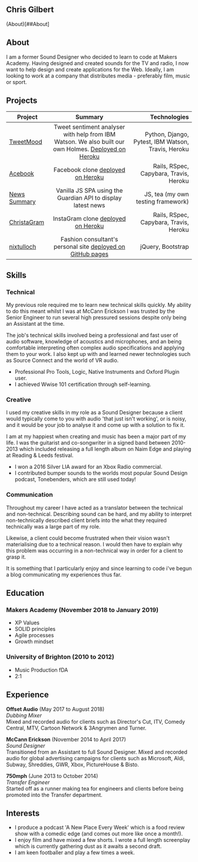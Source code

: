 ## Chris Gilbert

(About)[##About]

## About

I am a former Sound Designer who decided to learn to code at Makers Academy. Having designed and created sounds for the TV and radio, I now want to help design and create applications for the Web. Ideally, I am looking to work at a company that distributes media - preferably film, music or sport.

## Projects

| Project        | Summary           | Technologies  |
| ------------- |:-------------:| -----:|
| [TweetMood](https://github.com/chrisjgilbert/tweet_mood) | Tweet sentiment analyser with help from IBM Watson. We also built our own Holmes. [Deployed on Heroku](https://tweet-mood.herokuapp.com/) | Python, Django, Pytest, IBM Watson, Travis, Heroku |
| [Acebook](https://github.com/chrisjgilbert/acebook-floppy-disk) | Facebook clone [deployed on Heroku](https://aqueous-wave-77193.herokuapp.com/) |   Rails, RSpec, Capybara, Travis, Heroku |
| [News Summary](https://github.com/chrisjgilbert/news-summary-challenge) | Vanilla JS SPA using the Guardian API to display latest news | JS, tea (my own testing framework) |
| [ChristaGram](https://github.com/chrisjgilbert/instagram-challenge) | InstaGram clone [deployed on Heroku](https://quiet-spire-51096.herokuapp.com/) | Rails, RSpec, Capybara, Travis, Heroku |
| [nixtulloch](https://chrisjgilbert.github.io/) | Fashion consultant's personal site [deployed on GitHub pages](https://chrisjgilbert.github.io/) | jQuery, Bootstrap |

## Skills

### Technical

My previous role required me to learn new technical skills quickly. My ability to do this meant whilst I was at McCann Erickson I was trusted by the Senior Engineer to run several high pressured sessions despite only being an Assistant at the time.

The job's technical skills involved being a professional and fast user of audio software, knowledge of acoustics and microphones, and an being comfortable interpreting often complex audio specifications and applying them to your work. I also kept up with and learned newer technologies such as Source Connect and the world of VR audio.

- Professional Pro Tools, Logic, Native Instruments and Oxford Plugin user.
- I achieved Wwise 101 certification through self-learning.

### Creative

I used my creative skills in my role as a Sound Designer because a client would typically come to you with audio 'that just isn't working', or is noisy, and it would be your job to analyse it and come up with a solution to fix it.

I am at my happiest when creating and music has been a major part of my life. I was the guitarist and co-songwriter in a signed band between 2010-2013 which included releasing a full length album on Naim Edge and playing at Reading & Leeds festival.

- I won a 2016 Silver LIA award for an Xbox Radio commercial.
- I contributed bumper sounds to the worlds most popular Sound Design podcast, Tonebenders, which are still used today!

### Communication

Throughout my career I have acted as a translator between the technical and non-technical. Describing sound can be hard, and my ability to interpret non-technically described client briefs into the what they required technically was a large part of my role.

Likewise, a client could become frustrated when their vision wasn't materialising due to a technical reason. I would then have to explain why this problem was occurring in a non-technical way in order for a client to grasp it.

It is something that I particularly enjoy and since learning to code i've begun a blog communicating my experiences thus far.

## Education

### Makers Academy (November 2018 to January 2019)

- XP Values
- SOLID principles
- Agile processes
- Growth mindset

### University of Brighton (2010 to 2012)

- Music Production fDA
- 2:1

## Experience

**Offset Audio** (May 2017 to August 2018)    
*Dubbing Mixer*  
Mixed and recorded audio for clients such as Director's Cut, ITV, Comedy Central, MTV, Cartoon Network & 3Angrymen and Turner.

**McCann Erickson** (November 2014 to April 2017)   
*Sound Designer*  
Transitioned from an Assistant to full Sound Designer. Mixed and recorded audio for global advertising campaigns for clients such as Microsoft, Aldi, Subway, Shreddies, GWR, Xbox, PictureHouse & Bisto.

**750mph** (June 2013 to October 2014)   
*Transfer Engineer*  
Started off as a runner making tea for engineers and clients before being promoted into the Transfer department.

## Interests
- I produce a podcast 'A New Place Every Week' which is a food review show with a comedic edge (and comes out more like once a month!).
- I enjoy film and have mixed a few shorts. I wrote a full length screenplay which is currently gathering dust as it awaits a second draft.
- I am keen footballer and play a few times a week.
